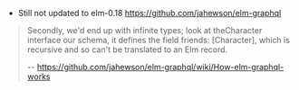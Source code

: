 - Still not updated to elm-0.18 https://github.com/jahewson/elm-graphql

>Secondly, we'd end up with infinite types; look at theCharacter interface our schema, it defines the field friends: [Character], which is recursive and so can't be translated to an Elm record.
>
>-- https://github.com/jahewson/elm-graphql/wiki/How-elm-graphql-works
